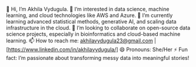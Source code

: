 👋 Hi, I’m Akhila Vydugula.
👀 I’m interested in data science, machine learning, and cloud technologies like AWS and Azure.
🌱 I’m currently learning advanced statistical methods, generative AI, and scaling data infrastructure in the cloud.
💞️ I’m looking to collaborate on open-source data science projects, especially in bioinformatics and cloud-based machine learning.
📫 How to reach me: akhilavydugula23@gmail.com | [https://www.linkedin.com/in/akhilavydugula/]
😄 Pronouns: She/Her
⚡ Fun fact: I’m passionate about transforming messy data into meaningful stories!
